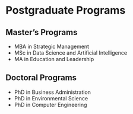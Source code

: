 # Postgraduate Programs

## Master’s Programs
- MBA in Strategic Management  
- MSc in Data Science and Artificial Intelligence  
- MA in Education and Leadership  

## Doctoral Programs
- PhD in Business Administration  
- PhD in Environmental Science  
- PhD in Computer Engineering  
